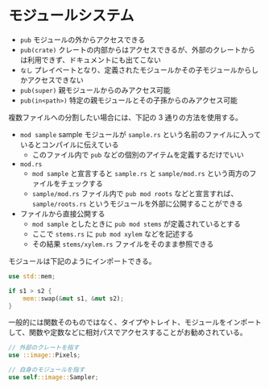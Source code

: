 # モジュールシステム

- `pub` モジュールの外からアクセスできる
- `pub(crate)` クレートの内部からはアクセスできるが、外部のクレートからは利用できず、ドキュメントにも出てこない
- `なし` プレイベートとなり、定義されたモジュールかその子モジュールからしかアクセスできない
- `pub(super)` 親モジュールからのみアクセス可能
- `pub(in<path>)` 特定の親モジュールとその子孫からのみアクセス可能

複数ファイルへの分割したい場合には、下記の 3 通りの方法を使用する。

- `mod sample` sample モジュールが `sample.rs` という名前のファイルに入っているとコンパイルに伝えている
  - このファイル内で `pub` などの個別のアイテムを定義するだけでいい
- `mod.rs`
  - `mod sample` と宣言すると `sample.rs` と `sample/mod.rs` という両方のファイルをチェックする
  - `sample/mod.rs` ファイル内で `pub mod roots` などと宣言すれば、`sample/roots.rs` というモジュールを外部に公開することができる
- ファイルから直接公開する
  - `mod sample` としたときに `pub mod stems` が定義されているとする
  - ここで `stems.rs` に `pub mod xylem` などを記述する
  - その結果 `stems/xylem.rs` ファイルをそのまま参照できる

モジュールは下記のようにインポートできる。

```rs
use std::mem;

if s1 > s2 {
    mem::swap(&mut s1, &mut s2);
}
```

一般的には関数そのものではなく、タイプやトレイト、モジュールをインポートして、関数や定数などに相対パスでアクセスすることがお勧めされている。

```rs
// 外部のクレートを指す
use ::image::Pixels;

// 自身のモジュールを指す
use self::image::Sampler;
```
